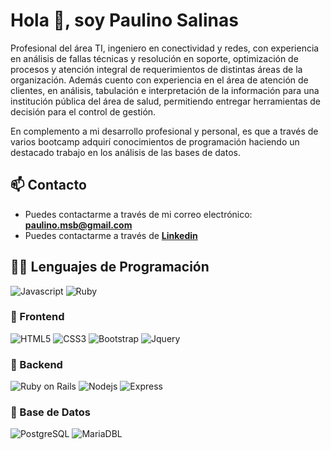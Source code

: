 # Hola 👋, soy Paulino Salinas

 Profesional del área TI, ingeniero en conectividad y redes, con experiencia en análisis de fallas técnicas y resolución en soporte, optimización de procesos y atención integral de 
 requerimientos de distintas áreas de la organización.
 Además cuento con experiencia en el área de atención de clientes, en análisis, tabulación e interpretación de la información para una institución pública del área de salud, permitiendo 
 entregar herramientas de decisión para el control de gestión.

 En complemento a mi desarrollo profesional y personal, es que a través de varios bootcamp adquirí conocimientos de programación haciendo un destacado trabajo en los análisis de las 
 bases  de datos.
 
## 📫 Contacto

- Puedes contactarme a través de mi correo electrónico: **<paulino.msb@gmail.com>**
- Puedes contactarme a través de **[Linkedin](https://www.linkedin.com/in/paulino-msb/)**

## 🧑‍💻 Lenguajes de Programación

![Javascript](https://img.shields.io/badge/Javascript-323330?style=for-the-badge&logo=javascript&logoColor=F7DF1E) ![Ruby](https://img.shields.io/badge/Ruby-CC342D?style=for-the-badge&logo=ruby&logoColor=white)


### 🎨 Frontend

![HTML5](https://img.shields.io/badge/HTML5-E34F26?style=for-the-badge&logo=html5&logoColor=white) ![CSS3](https://img.shields.io/badge/CSS3-1572B6?style=for-the-badge&logo=css3&logoColor=white) ![Bootstrap](https://img.shields.io/badge/Bootstrap-563D7C?style=for-the-badge&logo=bootstrap&logoColor=white) ![Jquery](https://img.shields.io/badge/jQuery-0769AD?style=for-the-badge&logo=jquery&logoColor=white)

### 🔨 Backend

![Ruby on Rails](https://img.shields.io/badge/Ruby%20on%20Rails-CC0000?style=for-the-badge&logo=ruby-on-rails&logoColor=white) ![Nodejs](https://img.shields.io/badge/Node.js-43853D?style=for-the-badge&logo=node.js&logoColor=white) ![Express](https://img.shields.io/badge/Express.js-404D59?style=for-the-badge) 

### 🔧 Base de Datos

![PostgreSQL](https://img.shields.io/badge/PostgreSQL-316192?style=for-the-badge&logo=postgresql&logoColor=white) ![MariaDBL](https://img.shields.io/badge/MariaDB-blue?style=for-the-badge&logo=mariadb)

